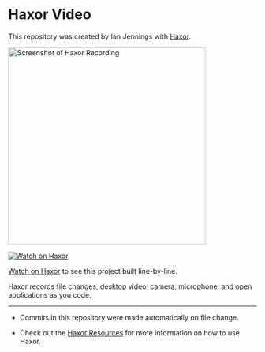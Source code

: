 # Haxor Video

This repository was created by Ian Jennings with [Haxor](http://localhost:1337/replay/b1d47f16-850e-4f89-90ed-9ce555b790bf).

<a href="http://localhost:1337/replay/b1d47f16-850e-4f89-90ed-9ce555b790bf"><img src="http://localhost:1337/replay/b1d47f16-850e-4f89-90ed-9ce555b790bf/screenshot" alt="Screenshot of Haxor Recording" width="400" /></a> 

<a href="http://localhost:1337/replay/b1d47f16-850e-4f89-90ed-9ce555b790bf"><img src="http://localhost:1337/images/watch-on-haxor.png" alt="Watch on Haxor" /></a> 

[Watch on Haxor](http://localhost:1337/replay/b1d47f16-850e-4f89-90ed-9ce555b790bf) to see this project built line-by-line.

Haxor records file changes, desktop video, camera, microphone, and open applications as you code.


---
* Commits in this repository were made automatically on file change.

* Check out the [Haxor Resources](http://localhost:1337) for more information on how to use Haxor.